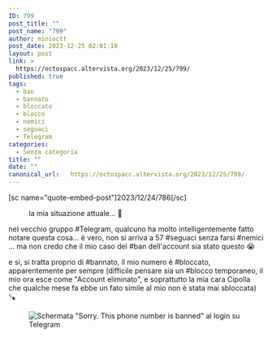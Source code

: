 ```yaml
---
ID: 799
post_title: ""
post_name: "799"
author: minioctt
post_date: 2023-12-25 02:01:10
layout: post
link: >
  https://octospacc.altervista.org/2023/12/25/799/
published: true
tags:
  - ban
  - bannato
  - bloccato
  - blocco
  - nemici
  - seguaci
  - Telegram
categories:
  - Senza categoria
title: ""
date: ""
canonical_url:   https://octospacc.altervista.org/2023/12/25/799/
---
```

<!-- wp:paragraph -->
<p>[sc name="quote-embed-post"]2023/12/24/786[/sc]</p>
<!-- /wp:paragraph -->

<!-- wp:paragraph -->
<p></p>
<!-- /wp:paragraph -->

<!-- wp:image {"id":797,"sizeSlug":"large"} -->
<figure class="wp-block-image size-large"><img src="{{site.cdnurl}}/assets/uploads/2023/12/20231225_0145142847193787752986484-320x250.jpg" alt="" class="wp-image-797"/><figcaption class="wp-element-caption">la mia situazione attuale... 🥲</figcaption></figure>
<!-- /wp:image -->

<!-- wp:paragraph -->
<p></p>
<!-- /wp:paragraph -->

<!-- wp:paragraph -->
<p>nel vecchio gruppo #Telegram, qualcuno ha molto intelligentemente fatto notare questa cosa... è vero, non si arriva a 57 #seguaci senza farsi #nemici ... ma non credo che il mio caso del #ban dell'account sia stato questo 😭</p>
<!-- /wp:paragraph -->

<!-- wp:paragraph -->
<p>e si, si tratta proprio di #bannato, il mio numero è #bloccato, apparentemente per sempre (difficile pensare sia un #blocco temporaneo, il mio ora esce come "Account eliminato", e soprattutto la mia cara Cipolla che qualche mese fa ebbe un fato simile al mio non è stata mai sbloccata) 🪚</p>
<!-- /wp:paragraph -->

<!-- wp:paragraph -->
<p></p>
<!-- /wp:paragraph -->

<!-- wp:image {"id":798,"sizeSlug":"large","linkDestination":"none"} -->
<figure class="wp-block-image size-large"><img src="{{site.cdnurl}}/assets/uploads/2023/12/image_editor_output_image-1989419154-17034659320969081747317153678939-960x640.png" alt="Schermata &quot;Sorry. This phone number is banned&quot; al login su Telegram" class="wp-image-798"/></figure>
<!-- /wp:image -->